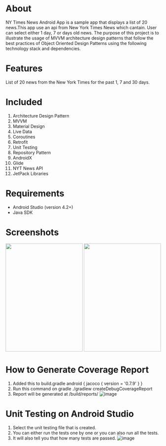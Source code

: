 # **About**

NY Times News Android App is a sample app that displays a list of 20 news.This app use an api from New York Times News which cantain. User can select either 1 day, 7 or days old news. The purpose of this project is to illustrate the usage of MVVM architecture design patterns that follow the best practices of Object Oriented Design Patterns using the following technology stack and dependencies.

# **Features**
List of 20 news from the New York Times for the past 1, 7 and 30 days.

# **Included**
1. Architecture Design Pattern
2. MVVM
2. Material Design
3. Live Data
4. Coroutines
5. Retrofit
6. Unit Testing
7. Repository Pattern
8. AndroidX
9. Glide
11. NYT News API
12. JetPack Libraries

# **Requirements**
- Android Studio (version 4.2+)
- Java SDK


# **Screenshots**

<img src="https://user-images.githubusercontent.com/81286986/184523792-e97a1f11-9b0f-4710-920e-91c144d075cc.jpeg" width="250" height="350" />

<img src="https://user-images.githubusercontent.com/81286986/184523681-73f4398e-71b8-4192-a431-55ba8996f0fa.jpeg" width="250" height="350" />


# **How to Generate Coverage Report**
1. Added this to build.gradle
android {
    jacoco {
        version = '0.7.9'
    }
}
2. Run this command on gradle
 ./gradlew createDebugCoverageReport
3. Report will be generated at 
/build/reports/
![image](https://user-images.githubusercontent.com/81286986/184523570-142b3da0-377f-4727-abeb-8f26ef34182e.png)

 

# **Unit Testing on Android Studio**
1.	Select the unit testing file that is created.
2.	You can either run the tests one by one or you can also run all the tests. 
3.	It will also tell you that how many tests are passed.
![image](https://user-images.githubusercontent.com/81286986/184523580-08343f58-bd02-49ee-a7c3-46b156dbe6ce.png)

 
